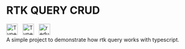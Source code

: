 # RTK QUERY CRUD

<img align="left" alt="TypeScript" width="30px" style="padding-right:10px;" src="https://cdn.jsdelivr.net/gh/devicons/devicon/icons/typescript/typescript-plain.svg" />
<img align="left" alt="TypeScript" width="30px" style="padding-right:10px;" src="https://www.vectorlogo.zone/logos/reactjs/reactjs-icon.svg" />
<img align="left" alt="redux" width="30px" style="padding-right:10px;" src="https://uxwing.com/wp-content/themes/uxwing/download/brands-and-social-media/redux-icon.png" />

<br/>
<br/>
A simple project to demonstrate how rtk query works with typescript.
